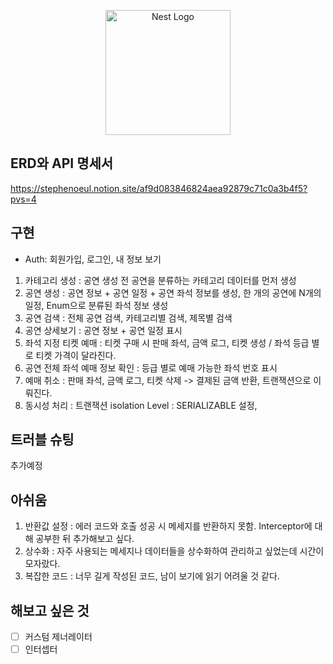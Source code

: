 <p align="center">
  <a href="http://nestjs.com/" target="blank"><img src="https://nestjs.com/img/logo-small.svg" width="200" alt="Nest Logo" /></a>
</p>

## ERD와 API 명세서 

https://stephenoeul.notion.site/af9d083846824aea92879c71c0a3b4f5?pvs=4

## 구현

- Auth: 회원가입, 로그인, 내 정보 보기 

1. 카테고리 생성 : 공연 생성 전 공연을 분류하는 카테고리 데이터를 먼저 생성
2. 공연 생성 : 공연 정보 + 공연 일정 + 공연 좌석 정보를 생성, 한 개의 공연에 N개의 일정, Enum으로 분류된 좌석 정보 생성
3. 공연 검색 : 전체 공연 검색, 카테고리별 검색, 제목별 검색
4. 공연 상세보기 : 공연 정보 + 공연 일정 표시
5. 좌석 지정 티켓 예매 : 티켓 구매 시 판매 좌석, 금액 로그, 티켓 생성 / 좌석 등급 별로 티켓 가격이 달라진다. 
6. 공연 전체 좌석 예매 정보 확인 : 등급 별로 예매 가능한 좌석 번호 표시
7. 예매 취소 : 판매 좌석, 금액 로그, 티켓 삭제 -> 결제된 금액 반환, 트랜잭션으로 이뤄진다.  
8. 동시성 처리 : 트랜잭션 isolation Level : SERIALIZABLE 설정,

## 트러블 슈팅 
추가예정 

## 아쉬움

 1. 반환값 설정 : 에러 코드와 호출 성공 시 메세지를 반환하지 못함. Interceptor에 대해 공부한 뒤 추가해보고 싶다.
 2. 상수화 : 자주 사용되는 메세지나 데이터들을 상수화하여 관리하고 싶었는데 시간이 모자랐다.
 3. 복잡한 코드 : 너무 길게 작성된 코드, 남이 보기에 읽기 어려울 것 같다. 

## 해보고 싶은 것 
- [ ] 커스텀 제너레이터
- [ ] 인터셉터 
